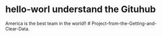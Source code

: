 # hello-worl understand the Gituhub 
America is the best team in the world!!
#   P r o j e c t - f r o m - t h e - G e t t i n g - a n d - C l e a r - D a t a .  
 